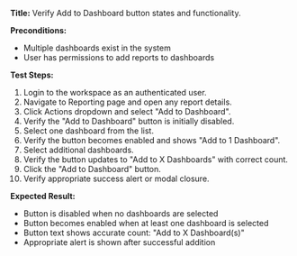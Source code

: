 **Title:** Verify Add to Dashboard button states and functionality.

**Preconditions:**
* Multiple dashboards exist in the system
* User has permissions to add reports to dashboards

**Test Steps:**
1. Login to the workspace as an authenticated user.
2. Navigate to Reporting page and open any report details.
3. Click Actions dropdown and select "Add to Dashboard".
4. Verify the "Add to Dashboard" button is initially disabled.
5. Select one dashboard from the list.
6. Verify the button becomes enabled and shows "Add to 1 Dashboard".
7. Select additional dashboards.
8. Verify the button updates to "Add to X Dashboards" with correct count.
9. Click the "Add to Dashboard" button.
10. Verify appropriate success alert or modal closure.


**Expected Result:**
* Button is disabled when no dashboards are selected
* Button becomes enabled when at least one dashboard is selected
* Button text shows accurate count: "Add to X Dashboard(s)"
* Appropriate alert is shown after successful addition
